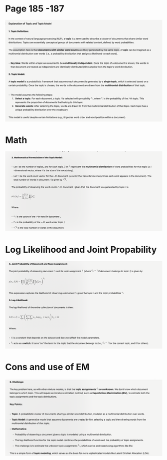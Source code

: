 # Page 185  -187
![alt text](image-7.png)

# Math
![alt text](image-8.png)

# Log Likelihood and Joint Propability

![alt text](image-9.png)


# Cons and use of EM
![alt text](image-10.png)